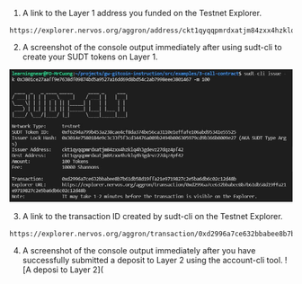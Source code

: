 
1. A link to the Layer 1 address you funded on the Testnet Explorer.
```
https://explorer.nervos.org/aggron/address/ckt1qyqqpmrdxatjm84zxx4hzklq4h3gdevz27dqz4pf42
```

2. A screenshot of the console output immediately after using sudt-cli to create your SUDT tokens on Layer 1.

![Create your SUDT tokens on Layer 1](https://github.com/cuongtuanvu/Hackathon-Nervos-Broaden-the-Spectrum/blob/main/Task%2004%20-%20Issue%20An%20SUDT%20Token%20On%20Layer%201%20And%20Deposit%20It%20To%20Layer%202/Create%20your%20SUDT%20tokens%20on%20Layer%201.JPG?raw=true)

3. A link to the transaction ID created by sudt-cli on the Testnet Explorer.

```
https://explorer.nervos.org/aggron/transaction/0xd2996a7ce632bbabee8b7b61db58d19ffa21e9719827c2e5ba6db6c02c12d48b
```

4. A screenshot of the console output immediately after you have successfully submitted a deposit to Layer 2 using the account-cli tool.
![A deposi to Layer 2](
